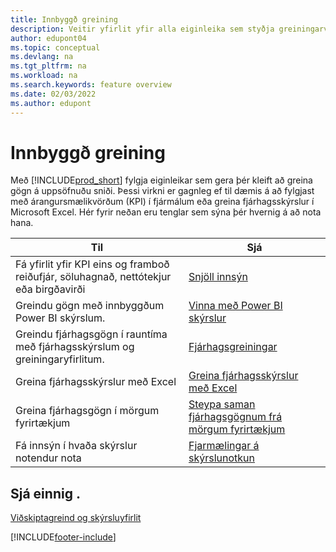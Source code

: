 ```yaml
---
title: Innbyggð greining
description: Veitir yfirlit yfir alla eiginleika sem styðja greiningarverk í vöru Business Central.
author: edupont04
ms.topic: conceptual
ms.devlang: na
ms.tgt_pltfrm: na
ms.workload: na
ms.search.keywords: feature overview
ms.date: 02/03/2022
ms.author: edupont
---
```

# <a name="built-in-analytics" />Innbyggð greining

Með [!INCLUDE[prod_short](includes/prod_short.md)] fylgja eiginleikar sem gera þér kleift að greina gögn á uppsöfnuðu sniði. Þessi virkni er gagnleg ef til dæmis á að fylgjast með árangursmælikvörðum (KPI) í fjármálum eða greina fjárhagsskýrslur í Microsoft Excel. Hér fyrir neðan eru tenglar sem sýna þér hvernig á að nota hana.

| Til | Sjá |
| --- | --- |
|Fá yfirlit yfir KPI eins og framboð reiðufjár, söluhagnað, nettótekjur eða birgðavirði | [Snjöll innsýn](about-intelligent-cloud.md) |
|Greindu gögn með innbyggðum Power BI skýrslum. | [Vinna með Power BI skýrslur](across-working-with-powerbi.md) |
|Greindu fjárhagsgögn í rauntíma með fjárhagsskýrslum og greiningaryfirlitum.| [Fjárhagsgreiningar](bi.md) |
|Greina fjárhagsskýrslur með Excel | [Greina fjárhagsskýrslur með Excel](finance-analyze-excel.md) |
|Greina fjárhagsgögn í mörgum fyrirtækjum | [Steypa saman fjárhagsgögnum frá mörgum fyrirtækjum](finance-consolidated-company-reporting.md) |
|Fá innsýn í hvaða skýrslur notendur nota| [Fjarmælingar á skýrslunotkun](/dynamics365/business-central/dev-itpro/administration/telemetry-reports-trace)|

## <a name="see-also" />Sjá einnig .

[Viðskiptagreind og skýrsluyfirlit](reports-use-reports.md)

[!INCLUDE[footer-include](includes/footer-banner.md)]
